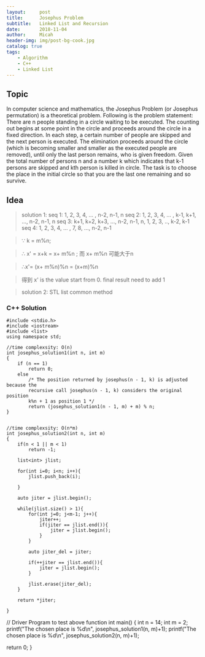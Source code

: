 ```yaml
---
layout:     post
title:      Josephus Problem
subtitle:   Linked List and Recursion 
date:       2018-11-04
author:     Micah
header-img: img/post-bg-cook.jpg
catalog: true
tags:
    - Algorithm
    - C++
    - Linked List
---
```


## Topic

In computer science and mathematics, the Josephus Problem (or Josephus permutation) 
is a theoretical problem. Following is the problem statement:
There are n people standing in a circle waiting to be executed. The counting out begins 
at some point in the circle and proceeds around the circle in a fixed direction. In each 
step, a certain number of people are skipped and the next person is executed. The elimination 
proceeds around the circle (which is becoming smaller and smaller as the executed people 
are removed), until only the last person remains, who is given freedom. 
Given the total number of persons n and a number k which indicates that k-1 persons are 
skipped and kth person is killed in circle. The task is to choose the place in the initial 
circle so that you are the last one remaining and so survive.

## Idea

> solution 1:
> seq 1: 1, 2, 3, 4, ... , n-2, n-1, n
> seq 2: 1, 2, 3, 4, ... , k-1, k+1, ..., n-2, n-1, n
> seq 3: k+1, k+2, k+3, ..., n-2, n-1, n, 1, 2, 3, .., k-2, k-1
> seq 4: 1, 2, 3, 4, ... , 7, 8, ..., n-2, n-1

> ∵ k = m%n; 　　

> ∴ x' = x+k = x+ m%n ; 而 x+ m%n 可能大于n

> ∴x'= (x+ m%n)%n = (x+m)%n 　　

> 得到 x' is the value start from 0. final result need to add 1

> solution 2:
>  STL list common method

### C++ Solution

    #include <stdio.h> 
    #include <iostream>
    #include <list>
    using namespace std;

    //time complexsity: O(n)
    int josephus_solution1(int n, int m) 
    { 
        if (n == 1) 
            return 0; 
        else
            /* The position returned by josephus(n - 1, k) is adjusted because the 
            recursive call josephus(n - 1, k) considers the original position  
            k%n + 1 as position 1 */
            return (josephus_solution1(n - 1, m) + m) % n; 
    }


    //time complexsity: O(n*m)
    int josephus_solution2(int n, int m)
    {
        if(n < 1 || m < 1)
            return -1;

        list<int> jlist;

        for(int i=0; i<n; i++){
            jlist.push_back(i);

        }

        auto jiter = jlist.begin();

        while(jlist.size() > 1){
            for(int j=0; j<m-1; j++){
                jiter++;
                if(jiter == jlist.end()){
                    jiter = jlist.begin();
                }
            }

            auto jiter_del = jiter;

            if(++jiter == jlist.end()){
                jiter = jlist.begin();
            }

            jlist.erase(jiter_del);
        }

        return *jiter;

    }


// Driver Program to test above function 
int main() 
{ 
  int n = 14; 
  int m = 2; 
  printf("The chosen place is %d\n", josephus_solution1(n, m)+1);
  printf("The chosen place is %d\n", josephus_solution2(n, m)+1); 

  return 0; 
} 

